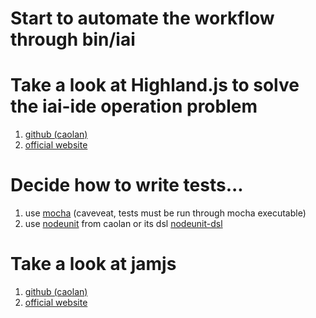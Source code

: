 # Start to automate the workflow through bin/iai

# Take a look at Highland.js to solve the iai-ide operation problem

1. [github (caolan)](https://github.com/caolan/highland)
1. [official website](http://highlandjs.org/)

# Decide how to write tests...

1. use [mocha](http://mochajs.org/#usage)
   (caveveat, tests must be run through mocha executable)
1. use [nodeunit](https://github.com/caolan/nodeunit) from caolan or its
   dsl [nodeunit-dsl](https://github.com/gerad/nodeunit-dsl)

# Take a look at jamjs
   
1. [github (caolan)](https://github.com/caolan/jam)
1. [official website](http://jamjs.org)
